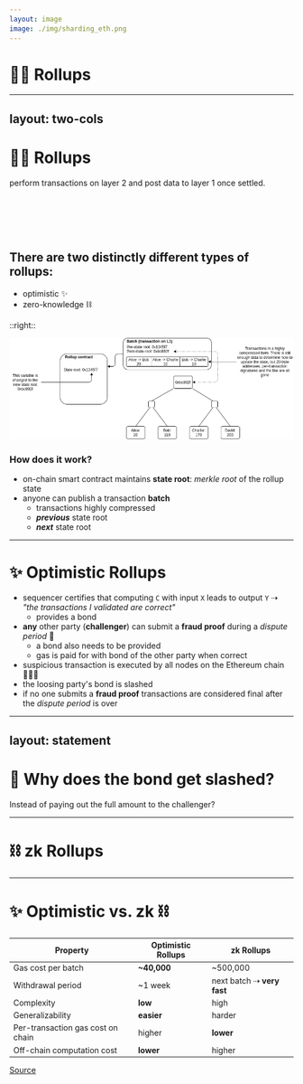 ```yaml
---
layout: image
image: ./img/sharding_eth.png
---
```


# 🏃🏻 Rollups


---
layout: two-cols
---
# 🏃🏻 Rollups

perform transactions on layer 2 and post data to layer 1 once settled.

<br/>
<br/>
<br/>
<br/>

<v-click>

## There are two distinctly different types of rollups:

- optimistic ✨
- zero-knowledge ⛓

</v-click>

::right::

<div class="container mx-auto flex flex-row justify-center bg-white">
    <img src="/img/rollup_schematic.png" class="m-3 h-40 rounded"/>
</div>

### How does it work?
- on-chain smart contract maintains **state root**: *merkle root* of the rollup state
- anyone can publish a transaction **batch**
    * transactions highly compressed
    * _**previous**_ state root
    * _**next**_ state root

<!-- 
# optimistic
- verlässt sich auf game theory
- Annahme: Transaktionen sind Korrekt
- Nachrechnen **nur**, wenn sich jemand beschwert

# zero-knowledge
- kryptografische Beweise über die Korrektheit der Transaktionen werden erstellt
- zero-knowledge succinct non-interactive argument
- Nachweis über Informationen ohne die Informationen zu kennen
 -->

---

# ✨ Optimistic Rollups

- sequencer certifies that computing `C` with input `X` leads to output `Y` ⇢ _"the transactions I validated are correct"_
    * provides a bond
- **any** other party (**challenger**) can submit a **fraud proof** during a *dispute period* 🚨
    * a bond also needs to be provided
    * gas is paid for with bond of the other party when correct
- suspicious transaction is executed by all nodes on the Ethereum chain 👮🏻‍♂️
- the loosing party's bond is slashed
- if no one submits a **fraud proof** transactions are considered final after the *dispute period* is over


<!-- 
- basiert auf Unschuldsvermutung
- hier sieht man den game-theory Ansatz
    * spam von fraud proofs ist teuer
    * submitten falscher transaction batches ebenfalls
- slashing bedeutet, der bond wird geteilt
-->

---
layout: statement
---
# 🤔 Why does the bond get slashed?

Instead of paying out the full amount to the challenger?

<!-- 
- Frage zur Verdeutlichung des Spieltheoretischen Ansatzes
- bad actor könnte den Disput seiner eigenen batch frontrunnen
- damit "gratis" Betrugsversuche starten
- nur eine der vielen Variablen die bei optimistic rollups spielttheoretisch berücksichtigt werden müssen
-->

---

# ⛓ zk Rollups


---

# ✨ Optimistic vs. zk ⛓

| **Property** | **Optimistic Rollups** | **zk Rollups** |
|---|---|---|
| Gas cost per batch | **~40,000** | ~500,000  |
| Withdrawal period | ~1 week | next batch ⇢ **very fast** |
| Complexity | **low** | high |
| Generalizability | **easier** | harder |
| Per-transaction gas cost on chain | higher | **lower** |
| Off-chain computation cost | **lower** | higher |

[Source](https://vitalik.ca/general/2021/01/05/rollup.html)

<!-- 
# Gas cost per batch
- optimistic: eigentlich nur aktualisieren von state root on-chain
- zk: komplizierte Berechnungen

# Withdrawal period
- optimistic: die *dispute period* muss berücksichtigt werden
    * abhängig von Spezifikation
    * generell 1 Woche

# Complexity
- zk: mathematisch komplex

# Generalizability
- optimistic: nahe an Ethereum daher einfach
- zk: general purpose EVM execution ist sehr schwierig zu beweisen
    * Cairo ist eine Sprache die production-grade Turing-Vollständige STARKs ermöglich

# Per-transaction gas cost on chain
- zk: Transaction data nur zur Verifikation notwendig, kann daher weggelassen werden
- optimistic: benötigt transaction data, falls ein *fraud proof* überprüft werden muss

# Off-chain computation cost
- zk: Berechnung besonders für general-purpose teuer: bis zu 1000x gegenüber der tatsächlichen Berechnung
-->